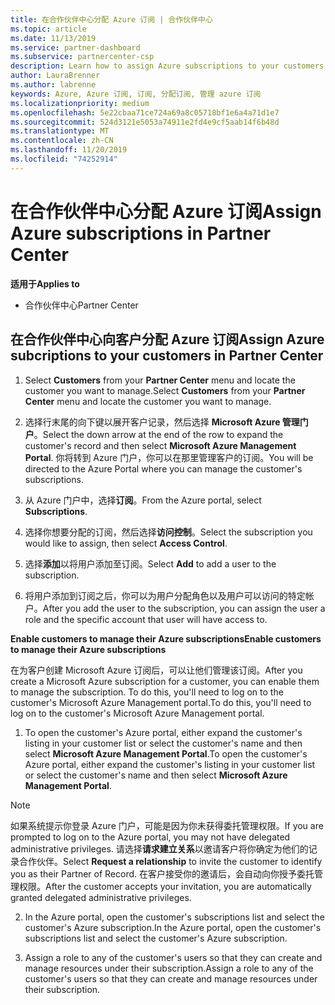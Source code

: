 ```yaml
---
title: 在合作伙伴中心分配 Azure 订阅 | 合作伙伴中心
ms.topic: article
ms.date: 11/13/2019
ms.service: partner-dashboard
ms.subservice: partnercenter-csp
description: Learn how to assign Azure subscriptions to your customers in Partner Center and how to enable customers to manage their own subscriptions.
author: LauraBrenner
ms.author: labrenne
keywords: Azure, Azure 订阅, 订阅, 分配订阅, 管理 azure 订阅
ms.localizationpriority: medium
ms.openlocfilehash: 5e22cbaa71ce724a69a8c05718bf1e6a4a71d1e7
ms.sourcegitcommit: 524d3121e5053a74911e2fd4e9cf5aab14f6b48d
ms.translationtype: MT
ms.contentlocale: zh-CN
ms.lasthandoff: 11/20/2019
ms.locfileid: "74252914"
---
```

# <a name="assign-azure-subscriptions-in-partner-center"></a><span data-ttu-id="f45f3-104">在合作伙伴中心分配 Azure 订阅</span><span class="sxs-lookup"><span data-stu-id="f45f3-104">Assign Azure subscriptions in Partner Center</span></span>

<span data-ttu-id="f45f3-105">**适用于**</span><span class="sxs-lookup"><span data-stu-id="f45f3-105">**Applies to**</span></span>

-  <span data-ttu-id="f45f3-106">合作伙伴中心</span><span class="sxs-lookup"><span data-stu-id="f45f3-106">Partner Center</span></span>
 
## <a name="assign-azure-subcriptions-to-your-customers-in-partner-center"></a><span data-ttu-id="f45f3-107">在合作伙伴中心向客户分配 Azure 订阅</span><span class="sxs-lookup"><span data-stu-id="f45f3-107">Assign Azure subcriptions to your customers in Partner Center</span></span>

1. <span data-ttu-id="f45f3-108">Select **Customers** from your **Partner Center** menu and locate the customer you want to manage.</span><span class="sxs-lookup"><span data-stu-id="f45f3-108">Select **Customers** from your **Partner Center** menu and locate the customer you want to manage.</span></span>

2.  <span data-ttu-id="f45f3-109">选择行末尾的向下键以展开客户记录，然后选择 **Microsoft Azure 管理门户**。</span><span class="sxs-lookup"><span data-stu-id="f45f3-109">Select the down arrow at the end of the row to expand the customer's record and then select **Microsoft Azure Management Portal**.</span></span> <span data-ttu-id="f45f3-110">你将转到 Azure 门户，你可以在那里管理客户的订阅。</span><span class="sxs-lookup"><span data-stu-id="f45f3-110">You will be directed to the Azure Portal where you can manage the customer's subscriptions.</span></span> 

4. <span data-ttu-id="f45f3-111">从 Azure 门户中，选择**订阅**。</span><span class="sxs-lookup"><span data-stu-id="f45f3-111">From the Azure portal, select **Subscriptions**.</span></span>

5. <span data-ttu-id="f45f3-112">选择你想要分配的订阅，然后选择**访问控制**。</span><span class="sxs-lookup"><span data-stu-id="f45f3-112">Select the subscription you would like to assign, then select **Access Control**.</span></span>

6. <span data-ttu-id="f45f3-113">选择**添加**以将用户添加至订阅。</span><span class="sxs-lookup"><span data-stu-id="f45f3-113">Select **Add** to add a user to the subscription.</span></span> 

7. <span data-ttu-id="f45f3-114">将用户添加到订阅之后，你可以为用户分配角色以及用户可以访问的特定帐户。</span><span class="sxs-lookup"><span data-stu-id="f45f3-114">After you add the user to the subscription, you can assign the user a role and the specific account that user will have access to.</span></span> 

<span data-ttu-id="f45f3-115">**Enable customers to manage their Azure subscriptions**</span><span class="sxs-lookup"><span data-stu-id="f45f3-115">**Enable customers to manage their Azure subscriptions**</span></span>

<span data-ttu-id="f45f3-116">在为客户创建 Microsoft Azure 订阅后，可以让他们管理该订阅。</span><span class="sxs-lookup"><span data-stu-id="f45f3-116">After you create a Microsoft Azure subscription for a customer, you can enable them to manage the subscription.</span></span> <span data-ttu-id="f45f3-117">To do this, you'll need to log on to the customer's Microsoft Azure Management portal.</span><span class="sxs-lookup"><span data-stu-id="f45f3-117">To do this, you'll need to log on to the customer's Microsoft Azure Management portal.</span></span> 

1.  <span data-ttu-id="f45f3-118">To open the customer's Azure portal, either expand the customer's listing in your customer list or select the customer's name and then select **Microsoft Azure Management Portal**.</span><span class="sxs-lookup"><span data-stu-id="f45f3-118">To open the customer's Azure portal, either expand the customer's listing in your customer list or select the customer's name and then select **Microsoft Azure Management Portal**.</span></span>
    
> [!NOTE]  
> <span data-ttu-id="f45f3-119">如果系统提示你登录 Azure 门户，可能是因为你未获得委托管理权限。</span><span class="sxs-lookup"><span data-stu-id="f45f3-119">If you are prompted to log on to the Azure portal, you may not have delegated administrative privileges.</span></span> <span data-ttu-id="f45f3-120">请选择**请求建立关系**以邀请客户将你确定为他们的记录合作伙伴。</span><span class="sxs-lookup"><span data-stu-id="f45f3-120">Select **Request a relationship** to invite the customer to identify you as their Partner of Record.</span></span> <span data-ttu-id="f45f3-121">在客户接受你的邀请后，会自动向你授予委托管理权限。</span><span class="sxs-lookup"><span data-stu-id="f45f3-121">After the customer accepts your invitation, you are automatically granted delegated administrative privileges.</span></span> 

2.  <span data-ttu-id="f45f3-122">In the Azure portal, open the customer's subscriptions list and select the customer's Azure subscription.</span><span class="sxs-lookup"><span data-stu-id="f45f3-122">In the Azure portal, open the customer's subscriptions list and select the customer's Azure subscription.</span></span>

3.  <span data-ttu-id="f45f3-123">Assign a role to any of the customer's users so that they can create and manage resources under their subscription.</span><span class="sxs-lookup"><span data-stu-id="f45f3-123">Assign a role to any of the customer's users so that they can create and manage resources under their subscription.</span></span>


